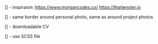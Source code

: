 [] - inspiraion: https://www.morgancodes.co/ https://thatjenster.io

[] - same border around personal photo, same as around project photos

[] - downloadable CV

[] - use SCSS file
